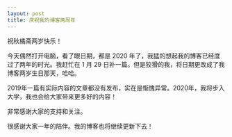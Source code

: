 ```yaml
---
layout: post
title: 庆祝我的博客两周年
---
```

祝秋橘斋两岁快乐！
<!--more-->

今天偶然打开电脑，看了眼日期，都是 2020 年了，我猛的想起我的博客已经度过了两年的时光。我赶忙在 1 月 29 日补一篇。但是狡猾的我，将日期更改成了我博客两岁生日那天，哈哈。

2019年一篇有实际内容的文章都没有发布，实在是惭愧异常。2020年，我将步入大学，我也会给大家带来更多好的内容！

非常感谢大家的支持和关注。
<!--more-->
很感谢大家一年的陪伴。我的博客也将继续更新下去！
